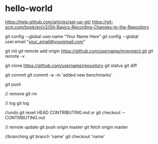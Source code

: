 # hello-world

https://help.github.com/articles/set-up-git/
https://git-scm.com/book/en/v2/Git-Basics-Recording-Changes-to-the-Repository


git config --global user.name "Your Name Here"
git config --global user.email "your_email@youremail.com"

git init
git remote add origin https://github.com/username/myproject.git
git remote -v

git clone https://github.com/username/repository
git status
git diff

git commit
git commit -a -m 'added new benchmarks'


git push

// remove
git rm

// log
git log

//undo
git reset HEAD CONTRIBUTING.md or git checkout -- CONTRIBUTING.md


// remote update
git push origin master
git fetch origin master

//branching
git branch 'name'
git checkout 'name'
